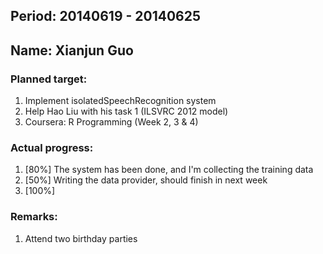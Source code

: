 ## Period: 20140619 - 20140625
## Name: Xianjun Guo

### Planned target:
1. Implement isolatedSpeechRecognition system
2. Help Hao Liu with his task 1 (ILSVRC 2012 model)
3. Coursera: R Programming (Week 2, 3 & 4)

### Actual progress:
1. [80%] The system has been done, and I'm collecting the training data
2. [50%] Writing the data provider, should finish in next week 
3. [100%] 

### Remarks:
1. Attend two birthday parties

